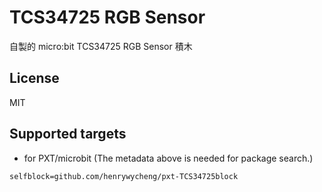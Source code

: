# TCS34725 RGB Sensor

自製的 micro:bit TCS34725 RGB Sensor 積木

## License

MIT

## Supported targets

* for PXT/microbit
(The metadata above is needed for package search.)

```package
selfblock=github.com/henrywycheng/pxt-TCS34725block
```
